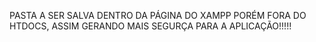 PASTA A SER SALVA DENTRO DA PÁGINA DO XAMPP PORÉM FORA DO HTDOCS, ASSIM GERANDO MAIS SEGURÇA PARA A APLICAÇÃO!!!!!